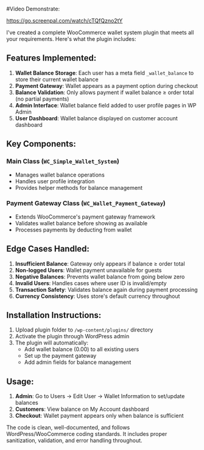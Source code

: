 
#Video Demonstrate:

https://go.screenpal.com/watch/cTQfQzno2tY

I've created a complete WooCommerce wallet system plugin that meets all your requirements. Here's what the plugin includes:

## Features Implemented:

1. **Wallet Balance Storage**: Each user has a meta field `_wallet_balance` to store their current wallet balance
2. **Payment Gateway**: Wallet appears as a payment option during checkout
3. **Balance Validation**: Only allows payment if wallet balance ≥ order total (no partial payments)
4. **Admin Interface**: Wallet balance field added to user profile pages in WP Admin
5. **User Dashboard**: Wallet balance displayed on customer account dashboard

## Key Components:

### Main Class (`WC_Simple_Wallet_System`)
- Manages wallet balance operations
- Handles user profile integration
- Provides helper methods for balance management

### Payment Gateway Class (`WC_Wallet_Payment_Gateway`)
- Extends WooCommerce's payment gateway framework
- Validates wallet balance before showing as available
- Processes payments by deducting from wallet

## Edge Cases Handled:

1. **Insufficient Balance**: Gateway only appears if balance ≥ order total
2. **Non-logged Users**: Wallet payment unavailable for guests
3. **Negative Balances**: Prevents wallet balance from going below zero
4. **Invalid Users**: Handles cases where user ID is invalid/empty
5. **Transaction Safety**: Validates balance again during payment processing
6. **Currency Consistency**: Uses store's default currency throughout

## Installation Instructions:

1. Upload plugin folder to `/wp-content/plugins/` directory
2. Activate the plugin through WordPress admin
3. The plugin will automatically:
   - Add wallet balance (0.00) to all existing users
   - Set up the payment gateway
   - Add admin fields for balance management

## Usage:

1. **Admin**: Go to Users → Edit User → Wallet Information to set/update balances
2. **Customers**: View balance on My Account dashboard
3. **Checkout**: Wallet payment appears only when balance is sufficient

The code is clean, well-documented, and follows WordPress/WooCommerce coding standards. It includes proper sanitization, validation, and error handling throughout.
